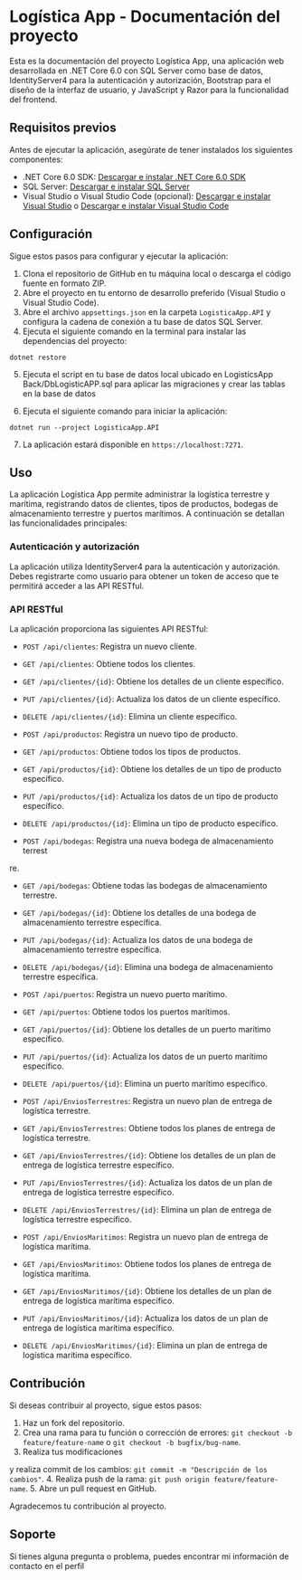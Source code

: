 # Logística App - Documentación del proyecto

Esta es la documentación del proyecto Logística App, una aplicación web desarrollada en .NET Core 6.0 con SQL Server como base de datos, IdentityServer4 para la autenticación y autorización, Bootstrap para el diseño de la interfaz de usuario, y JavaScript y Razor para la funcionalidad del frontend.

## Requisitos previos

Antes de ejecutar la aplicación, asegúrate de tener instalados los siguientes componentes:

- .NET Core 6.0 SDK: [Descargar e instalar .NET Core 6.0 SDK](https://dotnet.microsoft.com/download/dotnet/6.0)
- SQL Server: [Descargar e instalar SQL Server](https://www.microsoft.com/es-es/sql-server/sql-server-downloads)
- Visual Studio o Visual Studio Code (opcional): [Descargar e instalar Visual Studio](https://visualstudio.microsoft.com/es/downloads/) o [Descargar e instalar Visual Studio Code](https://code.visualstudio.com/download)

## Configuración

Sigue estos pasos para configurar y ejecutar la aplicación:

1. Clona el repositorio de GitHub en tu máquina local o descarga el código fuente en formato ZIP.
2. Abre el proyecto en tu entorno de desarrollo preferido (Visual Studio o Visual Studio Code).
3. Abre el archivo `appsettings.json` en la carpeta `LogisticaApp.API` y configura la cadena de conexión a tu base de datos SQL Server.
4. Ejecuta el siguiente comando en la terminal para instalar las dependencias del proyecto:

```shell
dotnet restore
```

5. Ejecuta el script en tu base de datos local ubicado en LogisticsApp Back/DbLogisticAPP.sql para aplicar las migraciones y crear las tablas en la base de datos

6. Ejecuta el siguiente comando para iniciar la aplicación:

```shell
dotnet run --project LogisticaApp.API
```

7. La aplicación estará disponible en `https://localhost:7271`.

## Uso

La aplicación Logística App permite administrar la logística terrestre y marítima, registrando datos de clientes, tipos de productos, bodegas de almacenamiento terrestre y puertos marítimos. A continuación se detallan las funcionalidades principales:

### Autenticación y autorización

La aplicación utiliza IdentityServer4 para la autenticación y autorización. Debes registrarte como usuario para obtener un token de acceso que te permitirá acceder a las API RESTful.

### API RESTful

La aplicación proporciona las siguientes API RESTful:

- `POST /api/clientes`: Registra un nuevo cliente.
- `GET /api/clientes`: Obtiene todos los clientes.
- `GET /api/clientes/{id}`: Obtiene los detalles de un cliente específico.
- `PUT /api/clientes/{id}`: Actualiza los datos de un cliente específico.
- `DELETE /api/clientes/{id}`: Elimina un cliente específico.

- `POST /api/productos`: Registra un nuevo tipo de producto.
- `GET /api/productos`: Obtiene todos los tipos de productos.
- `GET /api/productos/{id}`: Obtiene los detalles de un tipo de producto específico.
- `PUT /api/productos/{id}`: Actualiza los datos de un tipo de producto específico.
- `DELETE /api/productos/{id}`: Elimina un tipo de producto específico.

- `POST /api/bodegas`: Registra una nueva bodega de almacenamiento terrest

re.
- `GET /api/bodegas`: Obtiene todas las bodegas de almacenamiento terrestre.
- `GET /api/bodegas/{id}`: Obtiene los detalles de una bodega de almacenamiento terrestre específica.
- `PUT /api/bodegas/{id}`: Actualiza los datos de una bodega de almacenamiento terrestre específica.
- `DELETE /api/bodegas/{id}`: Elimina una bodega de almacenamiento terrestre específica.

- `POST /api/puertos`: Registra un nuevo puerto marítimo.
- `GET /api/puertos`: Obtiene todos los puertos marítimos.
- `GET /api/puertos/{id}`: Obtiene los detalles de un puerto marítimo específico.
- `PUT /api/puertos/{id}`: Actualiza los datos de un puerto marítimo específico.
- `DELETE /api/puertos/{id}`: Elimina un puerto marítimo específico.

- `POST /api/EnviosTerrestres`: Registra un nuevo plan de entrega de logística terrestre.
- `GET /api/EnviosTerrestres`: Obtiene todos los planes de entrega de logística terrestre.
- `GET /api/EnviosTerrestres/{id}`: Obtiene los detalles de un plan de entrega de logística terrestre específico.
- `PUT /api/EnviosTerrestres/{id}`: Actualiza los datos de un plan de entrega de logística terrestre específico.
- `DELETE /api/EnviosTerrestres/{id}`: Elimina un plan de entrega de logística terrestre específico.

- `POST /api/EnviosMaritimos`: Registra un nuevo plan de entrega de logística marítima.
- `GET /api/EnviosMaritimos`: Obtiene todos los planes de entrega de logística marítima.
- `GET /api/EnviosMaritimos/{id}`: Obtiene los detalles de un plan de entrega de logística marítima específico.
- `PUT /api/EnviosMaritimos/{id}`: Actualiza los datos de un plan de entrega de logística marítima específico.
- `DELETE /api/EnviosMaritimos/{id}`: Elimina un plan de entrega de logística marítima específico.


## Contribución

Si deseas contribuir al proyecto, sigue estos pasos:

1. Haz un fork del repositorio.
2. Crea una rama para tu función o corrección de errores: `git checkout -b feature/feature-name` o `git checkout -b bugfix/bug-name`.
3. Realiza tus modificaciones

 y realiza commit de los cambios: `git commit -m "Descripción de los cambios"`.
4. Realiza push de la rama: `git push origin feature/feature-name`.
5. Abre un pull request en GitHub.

Agradecemos tu contribución al proyecto.

## Soporte

Si tienes alguna pregunta o problema, puedes encontrar mi información de contacto en el perfil
